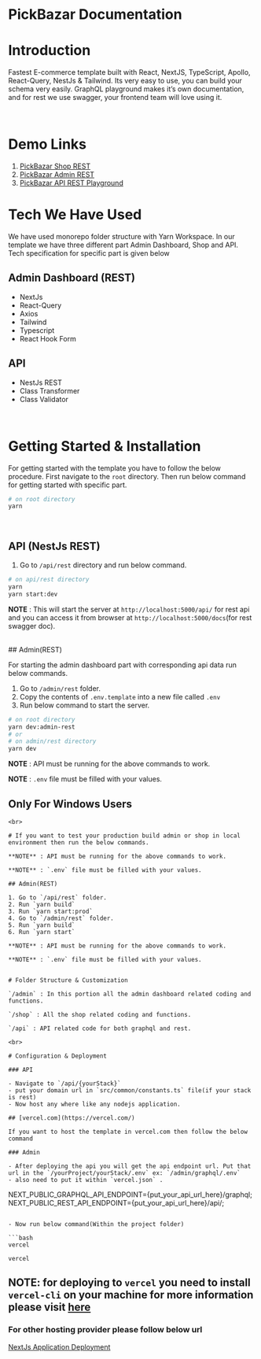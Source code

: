 # PickBazar Documentation

# Introduction

Fastest E-commerce template built with React, NextJS, TypeScript, Apollo, React-Query, NestJs & Tailwind. Its very easy to use, you can build your schema very easily. GraphQL playground makes it’s own documentation, and for rest we use swagger, your frontend team will love using it.

<br>

# Demo Links
1. [PickBazar Shop REST](https://pickbazar-react-rest.vercel.app)
2. [PickBazar Admin REST](https://pickbazar-react-admin-rest.vercel.app)
3. [PickBazar API REST Playground](https://mock.redq.io/docs)

# Tech We Have Used

We have used monorepo folder structure with Yarn Workspace. In our template we have three different part Admin Dashboard, Shop and API. Tech specification for specific part is given below

## Admin Dashboard (REST)

- NextJs
- React-Query
- Axios
- Tailwind
- Typescript
- React Hook Form

## API
- NestJs REST
- Class Transformer
- Class Validator

<br>

# Getting Started & Installation

For getting started with the template you have to follow the below procedure. First navigate to the `root` directory. Then run below command for getting started with specific part.

```bash
# on root directory
yarn
```

<br>

## API (NestJs REST)

1. Go to `/api/rest` directory and run below command.

```bash
# on api/rest directory
yarn
yarn start:dev
```

**NOTE** : This will start the server at `http://localhost:5000/api/` for rest api and you can access it from browser at `http://localhost:5000/docs`(for rest swagger doc).

<br>
## Admin(REST)

For starting the admin dashboard part with corresponding api data run below commands.

1. Go to `/admin/rest` folder.
2. Copy the contents of `.env.template` into a new file called `.env`
3. Run below command to start the server.

```bash
# on root directory
yarn dev:admin-rest
# or
# on admin/rest directory
yarn dev

```



**NOTE** : API must be running for the above commands to work.

**NOTE** : `.env` file must be filled with your values.
## Only For Windows Users
```
<br>

# If you want to test your production build admin or shop in local environment then run the below commands.

**NOTE** : API must be running for the above commands to work.

**NOTE** : `.env` file must be filled with your values.

## Admin(REST)

1. Go to `/api/rest` folder.
2. Run `yarn build`
3. Run `yarn start:prod`
4. Go to `/admin/rest` folder.
5. Run `yarn build`
6. Run `yarn start`

**NOTE** : API must be running for the above commands to work.

**NOTE** : `.env` file must be filled with your values.


# Folder Structure & Customization

`/admin` : In this portion all the admin dashboard related coding and functions.

`/shop` : All the shop related coding and functions.

`/api` : API related code for both graphql and rest.

<br>

# Configuration & Deployment

### API

- Navigate to `/api/{yourStack}`
- put your domain url in `src/common/constants.ts` file(if your stack is rest)
- Now host any where like any nodejs application.

## [vercel.com](https://vercel.com/)

If you want to host the template in vercel.com then follow the below command

### Admin

- After deploying the api you will get the api endpoint url. Put that url in the `/yourProject/yourStack/.env` ex: `/admin/graphql/.env`
- also need to put it within `vercel.json` .

```
NEXT_PUBLIC_GRAPHQL_API_ENDPOINT={put_your_api_url_here}/graphql;
NEXT_PUBLIC_REST_API_ENDPOINT={put_your_api_url_here}/api/;
```

- Now run below command(Within the project folder)

```bash
vercel
```

```
vercel
```

## NOTE: for deploying to `vercel` you need to install `vercel-cli` on your machine for more information please visit [here](https://vercel.com/docs/cli?query=cli#introduction/vercel-cli-reference)

### For other hosting provider please follow below url

[NextJs Application Deployment](https://nextjs.org/docs/deployment)
